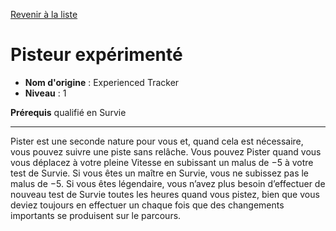 [Revenir à la liste](list.md)

# Pisteur expérimenté

 * **Nom d'origine** : Experienced Tracker
 * **Niveau** : 1


<p><strong>Prérequis</strong> qualifié en Survie</p>
<hr>
<p>Pister est une seconde nature pour vous et, quand cela est nécessaire, vous pouvez suivre une piste sans relâche. Vous pouvez Pister quand vous vous déplacez à votre pleine Vitesse en subissant un malus de −5 à votre test de Survie. Si vous êtes un maître en Survie, vous ne subissez pas le malus de −5. Si vous êtes légendaire, vous n’avez plus besoin d’effectuer de nouveau test de Survie toutes les heures quand vous pistez, bien que vous deviez toujours en effectuer un chaque fois que des changements importants se produisent sur le parcours.</p>